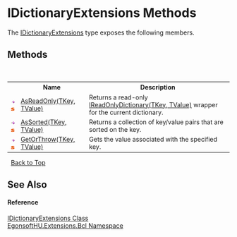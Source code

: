 # IDictionaryExtensions Methods
 

The <a href="T_EgonsoftHU_Extensions_Bcl_IDictionaryExtensions.md">IDictionaryExtensions</a> type exposes the following members.


## Methods
&nbsp;<table><tr><th></th><th>Name</th><th>Description</th></tr><tr><td>![Public method](media/pubmethod.gif "Public method")![Static member](media/static.gif "Static member")</td><td><a href="M_EgonsoftHU_Extensions_Bcl_IDictionaryExtensions_AsReadOnly__2.md">AsReadOnly(TKey, TValue)</a></td><td>
Returns a read-only <a href="https://learn.microsoft.com/dotnet/api/system.collections.generic.ireadonlydictionary-2" target="_blank" rel="noopener noreferrer">IReadOnlyDictionary(TKey, TValue)</a> wrapper for the current dictionary.</td></tr><tr><td>![Public method](media/pubmethod.gif "Public method")![Static member](media/static.gif "Static member")</td><td><a href="M_EgonsoftHU_Extensions_Bcl_IDictionaryExtensions_AsSorted__2.md">AsSorted(TKey, TValue)</a></td><td>
Returns a collection of key/value pairs that are sorted on the key.</td></tr><tr><td>![Public method](media/pubmethod.gif "Public method")![Static member](media/static.gif "Static member")</td><td><a href="M_EgonsoftHU_Extensions_Bcl_IDictionaryExtensions_GetOrThrow__2.md">GetOrThrow(TKey, TValue)</a></td><td>
Gets the value associated with the specified key.</td></tr></table>&nbsp;
<a href="#idictionaryextensions-methods">Back to Top</a>

## See Also


#### Reference
<a href="T_EgonsoftHU_Extensions_Bcl_IDictionaryExtensions.md">IDictionaryExtensions Class</a><br /><a href="N_EgonsoftHU_Extensions_Bcl.md">EgonsoftHU.Extensions.Bcl Namespace</a><br />
